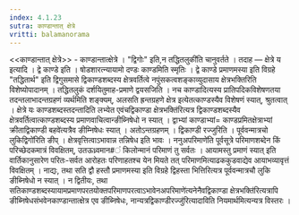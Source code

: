 ```yaml
---
index: 4.1.23
sutra: काण्डान्तात्‌ क्षेत्रे
vritti: balamanorama
---
```


<<काण्डान्तात् क्षेत्रे>> - काण्डान्तात्क्षेत्रे । "द्विगोः" इति,न तद्धितलुकी॑ति चानुवर्तते । तदाह — क्षेत्रे य इत्यादि । द्वे काण्डे इति । षोडशारत्न्यायामो दण्डः काण्डमिति स्मृतिः । द्वे काण्डे प्रमाणमस्या इति विग्रहे "तद्धितार्थ" इति द्विगुसमासे द्विकाण्डशब्दस्य क्षेत्रवर्तित्वे नपुंसकत्वशङ्काव्युदासाय क्षेत्रभक्तिरिति विशेष्योपादानम् । तद्धितलुकं दर्शयितुमाह-प्रमाणे द्वयसजिति । नच काण्डादित्यस्य प्रातिपदिकविशेषणतया तदन्तलाभादन्तग्रहणं व्यर्थमिति शङ्क्यम्, अलसति ह्रन्तग्रहणे क्षेत्र इत्येतत्काण्डस्यैव विशेषणं स्यात्, श्रुतत्वात् । क्षेत्रे यः काण्डशब्दस्तदन्तादिति लभ्येत एवंचद्विकाण्डा क्षेत्रभक्ति॑रित्यत्र द्विकाण्डशब्दस्यैव क्षेत्रवर्तित्वात्काण्डशब्दस्य प्रमाणवाचित्वान्ङीब्निषेधो न स्यात् । द्वाभ्यां काण्डाभ्यां= काण्डप्रमितक्षेत्राभ्यां क्रीताद्विकाण्डी बहवे॑त्यत्रैव ङीम्निषेधः स्यात् । अतोऽन्तग्रहणम् । द्विकाण्डी रज्जुरिति । पूर्ववन्मात्रचो लुकिद्विगो॑रिति ङीप् । क्षेत्रवृत्तित्वाऽभावान्न तन्निषेध इति भावः । ननुअपरिमाणे॑ति पूर्वसूत्रे परिमाणशब्देन किं परिच्छेदकमात्रं विवक्षितम्, उतऊध्र्वमान#ं किलोन्मानं परिमाणं तु सर्वतः । आयामस्तु प्रमाणं स्यात् इति वार्तिकानुसारेण परितः-सर्वत आरोहतः परिणाहतश्च येन मियते तत् परिमाणमित्याढककुडवाद्येव आयाभव्यावृत्तं विवक्षितम्  । नाद्यः, तथा सति द्वौ हस्तौ प्रमाणमस्या इति विग्रहे द्विहस्ता भित्तिरित्यत्र पूर्ववन्मात्रचौ लुकि ङीब्निषेधो न स्यात् । न द्वितीयः, तथा सतिकाण्डशब्दस्यायामप्रमाणपरतयोक्तपरिमाणपरत्वाऽभावेनअपरिमाणे॑त्यनेनैवद्विकाण्डा क्षेत्रभक्ति॑रित्यत्रापि ङीब्निषेधसंभवेनकाण्डान्तात्क्षेत्र एव ङीब्निषेधः, नान्यत्रद्विकाण्डीरज्जु॑रित्यादाविति नियमार्थमित्यन्यत्र विस्तरः ।